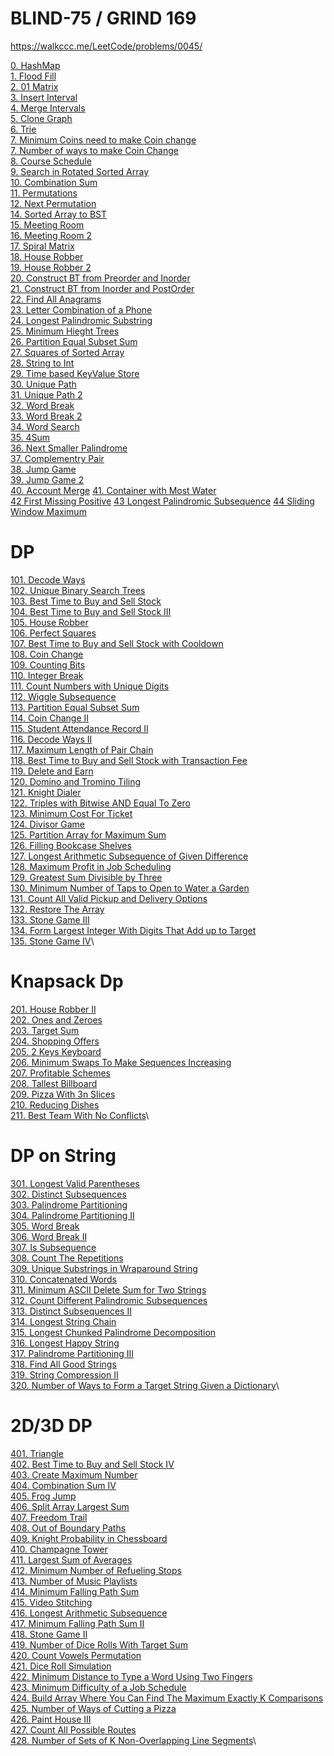 # BLIND-75 / GRIND 169

https://walkccc.me/LeetCode/problems/0045/


[0. HashMap ](./leetcode/0.%20HashMap.md) \
[1. Flood Fill](./leetcode/1.%20Floot%20Fill.md) \
[2. 01 Matrix](./leetcode/2.%20Matrix%2001.md) \
[3. Insert Interval](./leetcode/3.%20Insert%20Interval.md) \
[4. Merge Intervals](./leetcode/4%20Merge%20Intervals.md) \
[5. Clone Graph](./leetcode/5.%20Clone%20Graph.md) \
[6. Trie](./leetcode/6.%20Implement%20Trie.md) \
[7. Minimum Coins need to make Coin change](./leetcode/7.%20Coin%20Change.md) \
[7. Number of ways to make Coin Change](./leetcode/7.%20Coin%20Change.md) \
[8. Course Schedule](./leetcode/8%20Course%20Schedule.md) \
[9. Search in Rotated Sorted Array](./leetcode/9.%20Search%20in%20Rotated%20Sorted%20Array.md) \
[10. Combination Sum](./leetcode/10.%20Combination%20Sum.md) \
[11. Permutations](./leetcode/11%20%20Permutations.md) \
[12. Next Permutation](./leetcode/12%20Next%20Permutation.md) \
[14. Sorted Array to BST ](./leetcode/14.%20Sorted%20Array%20to%20BST.md) \
[15. Meeting Room](./leetcode/15%20Meetin%20gRoom.md) \
[16. Meeting Room 2](./leetcode/16%20MeetingRoom_2.md) \
[17. Spiral Matrix](./leetcode/17%20Spiral%20Matrix.md) \
[18. House Robber](./leetcode/18%20House%20Robber.md) \
[19. House Robber 2](./leetcode/19%20House%20Robber%202.md) \
[20. Construct BT from Preorder and Inorder](./leetcode/20%20Construct%20BTfrom%20Preorder%20and%20Inorder.md) \
[21. Construct BT from Inorder and PostOrder](./leetcode/21%20Construct%20a%20BT%20from%20Inorder%20and%20PostOrder.md) \
[22. Find All Anagrams](./leetcode/22%20Find%20All%20Anagrams%20in%20a%20String.md) \
[23. Letter Combination of a Phone ](./leetcode/23%20Letter%20Combinations%20of%20a%20Phone%20Number.md) \
[24. Longest Palindromic Substring](./leetcode/24%20Longest%20Palindromic%20Substring.md) \
[25. Minimum Hieght Trees](./leetcode/25%20Minimum%20Height%20Trees.md) \
[26. Partition Equal Subset Sum](./leetcode/26%20Partition%20Equal%20Subset%20Sum.md) \
[27. Squares of Sorted Array](./leetcode/27%20Squares%20of%20Sorted%20Array.md) \
[28. String to Int](./leetcode/28%20String%20to%20Integer.md) \
[29. Time based KeyValue Store](./leetcode/30%20Time%20Based%20KeyValue%20Store.md) \
[30. Unique Path](./leetcode/31%20Unique%20Paths.md) \
[31. Unique Path 2](./leetcode/31%20UniqePath%202.md) \
[32. Word Break](./leetcode/32%20Word%20Break.md) \
[33. Word Break 2](./leetcode/33%20Word%20Break%202.md) \
[34. Word Search](./leetcode/34%20Word%20Search.md) \
[35. 4Sum ](./leetcode/35%204Sum.md) \
[36. Next Smaller Palindrome](./leetcode/36%20Next%20smaller%20palindrome.md) \
[37. Complementry Pair](./leetcode/37%20Complementry%20Pair.md) \
[38. Jump Game](./leetcode/38%20Jump%20Game.md) \
[39. Jump Game 2](./leetcode/39%20Jump%20Game%202.md) \
[40. Account Merge](./leetcode/AccountsMerge.d)
[41. Container with Most Water](./leetcode/41%20Container%20With%20Most%20Water.md) \
[42 First Missing Positive](./leetcode/42%20First%20Missing%20Positive.md)
[43 Longest Palindromic Subsequence](./leetcode/43%20Longest%20Palindromic%20Subsequence.md)
[44 Sliding Window Maximum](./leetcode/44%20Sliding%20Window%20Maximum.md)



# DP
[101. Decode Ways](./leetcode) \
[102. Unique Binary Search Trees](./leetcode) \
[103. Best Time to Buy and Sell Stock](./leetcode) \
[104. Best Time to Buy and Sell Stock III](./leetcode)\
[105. House Robber](./leetcode)\
[106. Perfect Squares](./leetcode)\
[107. Best Time to Buy and Sell Stock with Cooldown](./leetcode)\
[108. Coin Change](./leetcode)\
[109. Counting Bits](./leetcode)\
[110. Integer Break](./leetcode)\
[111. Count Numbers with Unique Digits](./leetcode)\
[112. Wiggle Subsequence](./leetcode)\
[113. Partition Equal Subset Sum](./leetcode)\
[114. Coin Change II](./leetcode)\
[115. Student Attendance Record II](./leetcode)\
[116. Decode Ways II](./leetcode)\
[117. Maximum Length of Pair Chain](./leetcode)\
[118. Best Time to Buy and Sell Stock with Transaction Fee](./leetcode)\
[119. Delete and Earn](./leetcode)\
[120. Domino and Tromino Tiling](./leetcode)\
[121. Knight Dialer](./leetcode)\
[122. Triples with Bitwise AND Equal To Zero](./leetcode)\
[123. Minimum Cost For Ticket](./leetcode)\
[124. Divisor Game](./leetcode)\
[125. Partition Array for Maximum Sum](./leetcode)\
[126. Filling Bookcase Shelves](./leetcode)\
[127. Longest Arithmetic Subsequence of Given Difference](./leetcode)\
[128. Maximum Profit in Job Scheduling](./leetcode)\
[129. Greatest Sum Divisible by Three](./leetcode)\
[130. Minimum Number of Taps to Open to Water a Garden](./leetcode)\
[131. Count All Valid Pickup and Delivery Options](./leetcode)\
[132. Restore The Array](./leetcode)\
[133. Stone Game III](./leetcode)\
[134. Form Largest Integer With Digits That Add up to Target](./leetcode)\
[135. Stone Game IV](./leetcode)\



# Knapsack Dp
[201. House Robber II ](./leetcode) \
[202. Ones and Zeroes](./leetcode)\
[203. Target Sum](./leetcode)\
[204. Shopping Offers](./leetcode)\
[205. 2 Keys Keyboard](./leetcode)\
[206. Minimum Swaps To Make Sequences Increasing](./leetcode)\
[207. Profitable Schemes](./leetcode)\
[208. Tallest Billboard](./leetcode)\
[209. Pizza With 3n Slices](./leetcode)\
[210. Reducing Dishes](./leetcode)\
[211. Best Team With No Conflicts](./leetcode)\


# DP on String

[301. Longest Valid Parentheses](./leetcode) \
[302. Distinct Subsequences](./leetcode)\
[303. Palindrome Partitioning](./leetcode)\
[304. Palindrome Partitioning II](./leetcode)\
[305. Word Break](./leetcode)\
[306. Word Break II](./leetcode)\
[307. Is Subsequence](./leetcode)\
[308. Count The Repetitions](./leetcode)\
[309. Unique Substrings in Wraparound String](./leetcode)\
[310. Concatenated Words](./leetcode)\
[311. Minimum ASCII Delete Sum for Two Strings](./leetcode)\
[312. Count Different Palindromic Subsequences](./leetcode)\
[313. Distinct Subsequences II](./leetcode)\
[314. Longest String Chain](./leetcode)\
[315. Longest Chunked Palindrome Decomposition](./leetcode)\
[316. Longest Happy String](./leetcode)\
[317. Palindrome Partitioning III](./leetcode)\
[318. Find All Good Strings](./leetcode)\
[319. String Compression II](./leetcode)\
[320. Number of Ways to Form a Target String Given a Dictionary](./leetcode)\


# 2D/3D DP

[401. Triangle](./leetcode) \
[402. Best Time to Buy and Sell Stock IV](./leetcode)\
[403. Create Maximum Number](./leetcode)\
[404. Combination Sum IV](./leetcode)\
[405. Frog Jump](./leetcode)\
[406. Split Array Largest Sum](./leetcode)\
[407. Freedom Trail](./leetcode)\
[408. Out of Boundary Paths](./leetcode)\
[409. Knight Probability in Chessboard](./leetcode)\
[410. Champagne Tower](./leetcode)\
[411. Largest Sum of Averages](./leetcode)\
[412. Minimum Number of Refueling Stops](./leetcode)\
[413. Number of Music Playlists](./leetcode)\
[414. Minimum Falling Path Sum](./leetcode)\
[415. Video Stitching](./leetcode)\
[416. Longest Arithmetic Subsequence](./leetcode)\
[417. Minimum Falling Path Sum II](./leetcode)\
[418. Stone Game II](./leetcode)\
[419. Number of Dice Rolls With Target Sum](./leetcode)\
[420. Count Vowels Permutation](./leetcode)\
[421. Dice Roll Simulation](./leetcode)\
[422. Minimum Distance to Type a Word Using Two Fingers](./leetcode)\
[423. Minimum Difficulty of a Job Schedule](./leetcode)\
[424. Build Array Where You Can Find The Maximum Exactly K Comparisons](./leetcode)\
[425. Number of Ways of Cutting a Pizza](./leetcode)\
[426. Paint House III](./leetcode)\
[427. Count All Possible Routes](./leetcode)\
[428. Number of Sets of K Non-Overlapping Line Segments](./leetcode)\

